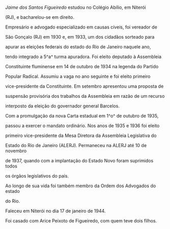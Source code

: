 

*Jaime dos Santos Figueiredo* estudou no Colégio Abílio, em Niterói

(RJ), e bacharelou-se em direito.



Empresário e advogado especializado em causas cíveis, foi vereador de

São Gonçalo (RJ) em 1930 e, em 1933, um dos cidadãos sorteado para

apurar as eleições federais do estado do Rio de Janeiro naquele ano,

tendo integrado a 5^a^ turma apuradora. Foi eleito deputado à Assembleia

Constituinte fluminense em 14 de outubro de 1934 na legenda do Partido

Popular Radical. Assumiu a vaga no ano seguinte e foi eleito primeiro

vice-presidente da Constituinte. Em setembro apresentou uma proposta de

suspensão provisória dos trabalhos da Assembleia em razão de um recurso

interposto da eleição do governador general Barcelos.



Com a promulgação da nova Carta estadual em 1^o^ de outubro de 1935,

passou a exercer o mandato ordinário. Nos anos de 1935 e 1936 foi eleito

primeiro vice-presidente da Mesa Diretora da Assembleia Legislativa do

Estado do Rio de Janeiro (ALERJ). Permaneceu na ALERJ até 10 de novembro

de 1937, quando com a implantação do Estado Novo foram suprimidos todos

os órgãos legislativos do país.



Ao longo de sua vida foi também membro da Ordem dos Advogados do estado

do Rio.



Faleceu em Niterói no dia 17 de janeiro de 1944.



Foi casado com Arice Peixoto de Figueiredo, com quem teve dois filhos.



